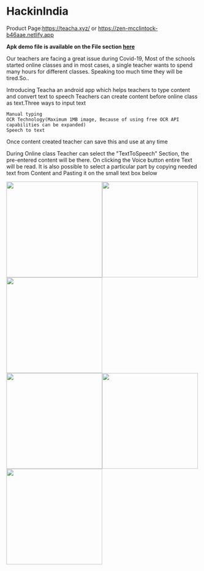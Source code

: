 # HackinIndia
Product Page:https://teacha.xyz/
or https://zen-mcclintock-b46aae.netlify.app

<b>Apk demo file is available on the File section <a href="https://github.com/dontech09/hackinindia/find/master">here</a></b>

Our teachers are facing a great issue during Covid-19, Most of the schools started online classes and in most cases, a single teacher wants to spend many hours for different classes. Speaking too much time they will be tired.So.. 

Introducing Teacha an android app which helps teachers to type content and convert text to speech
Teachers can create content before online class as text.Three ways to input text

    Manual typing
    OCR Technology(Maximum 1MB image, Because of using free OCR API capabilities can be expanded)
    Speech to text


Once content created teacher can save this and use at any time

During Online class Teacher can select the "TextToSpeech" Section, the pre-entered content will be there. On clicking the Voice button entire Text will be read. It is also possible to select a particular part by copying needed text from Content and Pasting it on the small text box below
<p><img src="https://teacha.xyz/images/1.png" width="250" alt="" /><img src="https://teacha.xyz/images/2.png" width="250" alt="" /><img src="https://teacha.xyz/images/3.png" width="250" alt="" /><br><img src="https://teacha.xyz/images/1.png" width="250" alt="" /><img src="https://teacha.xyz/images/5.png" width="250" alt="" /><img src="https://teacha.xyz/images/6.png" width="250" alt="" /></p>
